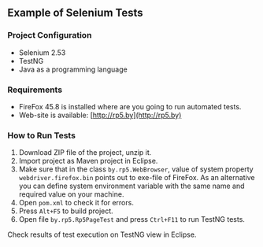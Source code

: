 ## Example of Selenium Tests

### Project Configuration
- Selenium 2.53
- TestNG
- Java as a programming language 

### Requirements
* FireFox 45.8 is installed where are you going to run automated tests.
* Web-site is available: [http://rp5.by](http://rp5.by)  

### How to Run Tests
1. Download ZIP file of the project, unzip it. 
2. Import project as Maven project in Eclipse.
3. Make sure that in the class `by.rp5.WebBrowser`, value of system property `webdriver.firefox.bin` points out to exe-file of FireFox. As an alternative you can define system environment variable with the same name and required value on your machine.  
4. Open `pom.xml` to check it for errors. 
5. Press `Alt+F5` to build project.
6. Open file `by.rp5.Rp5PageTest` and press `Ctrl+F11` to run TestNG tests.   

Check results of test execution on TestNG view in Eclipse.

